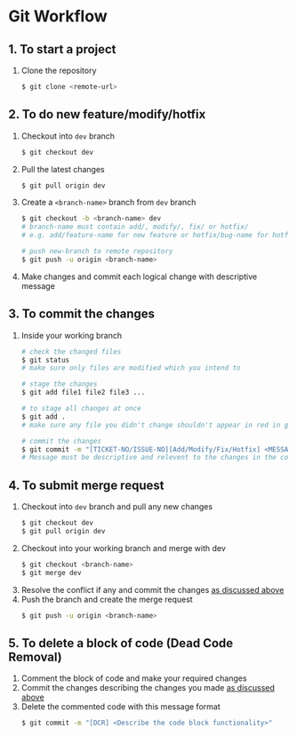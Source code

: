 # Git Workflow

## 1. To start a project
1. Clone the repository
    ```zsh
    $ git clone <remote-url>
    ```

## 2. To do new feature/modify/hotfix
1. Checkout into `dev` branch
    ```zsh
    $ git checkout dev
    ```
1. Pull the latest changes
    ```zsh
    $ git pull origin dev
    ```
1. Create a `<branch-name>` branch from `dev` branch
    ```zsh
    $ git checkout -b <branch-name> dev
    # branch-name must contain add/, modify/, fix/ or hotfix/ 
    # e.g. add/feature-name for new feature or hotfix/bug-name for hotfix

    # push new-branch to remote repository
    $ git push -u origin <branch-name>
    ```
1. Make changes and commit each logical change with descriptive message
## 3. To commit the changes
1. Inside your working branch
    ```zsh
    # check the changed files
    $ git status
    # make sure only files are modified which you intend to

    # stage the changes
    $ git add file1 file2 file3 ...

    # to stage all changes at once 
    $ git add .
    # make sure any file you didn't change shouldn't appear in red in git status

    # commit the changes
    $ git commit -m "[TICKET-NO/ISSUE-NO][Add/Modify/Fix/Hotfix] <MESSAGE>"
    # Message must be descriptive and relevent to the changes in the code
    ```
## 4. To submit merge request
1. Checkout into `dev` branch and pull any new changes
    ```zsh
    $ git checkout dev
    $ git pull origin dev
    ```
1. Checkout into your working branch and merge with dev
    ```zsh
    $ git checkout <branch-name>
    $ git merge dev
    ```
1. Resolve the conflict if any and commit the changes [as discussed above](#3-to-commit-the-changes)
1. Push the branch and create the merge request
    ```zsh
    $ git push -u origin <branch-name>
    ```
## 5. To delete a block of code (Dead Code Removal)
1. Comment the block of code and make your required changes
1. Commit the changes describing the changes you made [as discussed above](#3-to-commit-the-changes)
1. Delete the commented code with this message format 
    ```zsh
    $ git commit -m "[DCR] <Describe the code block functionality>"
    ```
